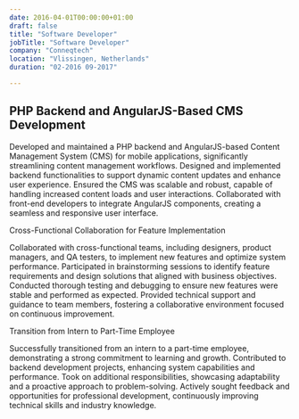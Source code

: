```yaml
---
date: 2016-04-01T00:00:00+01:00
draft: false
title: "Software Developer"
jobTitle: "Software Developer"
company: "Conneqtech"
location: "Vlissingen, Netherlands"
duration: "02-2016 09-2017"

---
```


## PHP Backend and AngularJS-Based CMS Development

Developed and maintained a PHP backend and AngularJS-based Content Management System (CMS) for mobile applications, significantly streamlining content management workflows.
Designed and implemented backend functionalities to support dynamic content updates and enhance user experience.
Ensured the CMS was scalable and robust, capable of handling increased content loads and user interactions.
Collaborated with front-end developers to integrate AngularJS components, creating a seamless and responsive user interface.

Cross-Functional Collaboration for Feature Implementation

Collaborated with cross-functional teams, including designers, product managers, and QA testers, to implement new features and optimize system performance.
Participated in brainstorming sessions to identify feature requirements and design solutions that aligned with business objectives.
Conducted thorough testing and debugging to ensure new features were stable and performed as expected.
Provided technical support and guidance to team members, fostering a collaborative environment focused on continuous improvement.

Transition from Intern to Part-Time Employee

Successfully transitioned from an intern to a part-time employee, demonstrating a strong commitment to learning and growth.
Contributed to backend development projects, enhancing system capabilities and performance.
Took on additional responsibilities, showcasing adaptability and a proactive approach to problem-solving.
Actively sought feedback and opportunities for professional development, continuously improving technical skills and industry knowledge.